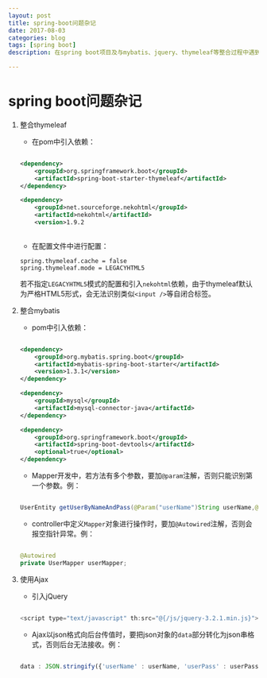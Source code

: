 ```yaml
---
layout: post
title: spring-boot问题杂记
date: 2017-08-03
categories: blog
tags: [spring boot]
description: 在spring boot项目及与mybatis、jquery、thymeleaf等整合过程中遇到的问题。

---
```


# spring boot问题杂记


1. 整合thymeleaf
    * 在pom中引入依赖：
    
    ``` xml

    <dependency>
		<groupId>org.springframework.boot</groupId>
		<artifactId>spring-boot-starter-thymeleaf</artifactId>
	</dependency>

    <dependency>
		<groupId>net.sourceforge.nekohtml</groupId>
		<artifactId>nekohtml</artifactId>
		<version>1.9.2
        
    ```
   * 在配置文件中进行配置：
   
    ``` 
    spring.thymeleaf.cache = false
    spring.thymeleaf.mode = LEGACYHTML5

    ```

    若不指定`LEGACYHTML5`模式的配置和引入`nekohtml`依赖，由于thymeleaf默认为严格HTML5形式，会无法识别类似`<input />`等自闭合标签。

1. 整合mybatis
    * pom中引入依赖：
    
    ``` xml

    <dependency>
		<groupId>org.mybatis.spring.boot</groupId>
		<artifactId>mybatis-spring-boot-starter</artifactId>
		<version>1.3.1</version>
	</dependency>

	<dependency>
		<groupId>mysql</groupId>
		<artifactId>mysql-connector-java</artifactId>
	</dependency>

	<dependency>
		<groupId>org.springframework.boot</groupId>
		<artifactId>spring-boot-devtools</artifactId>
		<optional>true</optional>
	</dependency>

    ```

    * Mapper开发中，若方法有多个参数，要加`@param`注解，否则只能识别第一个参数。例：
    
    ``` java
    
    UserEntity getUserByNameAndPass(@Param("userName")String userName,@Param("userPass")String userPass);

    ```

    * controller中定义`Mapper`对象进行操作时，要加`@Autowired`注解，否则会报空指针异常。例：
    
    ``` java
    
    @Autowired
    private UserMapper userMapper;

    ```

1. 使用Ajax
    * 引入jQuery
    
    ``` js
    
    <script type="text/javascript" th:src="@{/js/jquery-3.2.1.min.js}"></script>

    ```

    * Ajax以json格式向后台传值时，要把json对象的`data`部分转化为json串格式，否则后台无法接收。例：
    
    ``` js
    
    data : JSON.stringify({'userName' : userName, 'userPass' : userPass),
    
    ```















